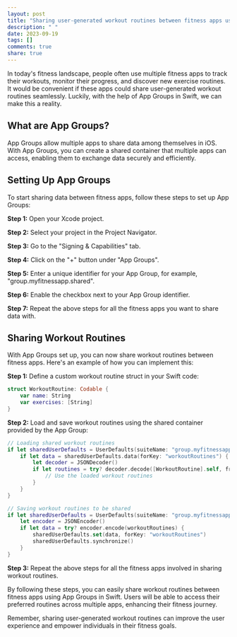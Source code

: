 ```yaml
---
layout: post
title: "Sharing user-generated workout routines between fitness apps using App Groups in Swift"
description: " "
date: 2023-09-19
tags: []
comments: true
share: true
---
```


In today's fitness landscape, people often use multiple fitness apps to track their workouts, monitor their progress, and discover new exercise routines. It would be convenient if these apps could share user-generated workout routines seamlessly. Luckily, with the help of App Groups in Swift, we can make this a reality.

## What are App Groups?

App Groups allow multiple apps to share data among themselves in iOS. With App Groups, you can create a shared container that multiple apps can access, enabling them to exchange data securely and efficiently.

## Setting Up App Groups

To start sharing data between fitness apps, follow these steps to set up App Groups:

**Step 1:** Open your Xcode project.

**Step 2:** Select your project in the Project Navigator.

**Step 3:** Go to the "Signing & Capabilities" tab.

**Step 4:** Click on the "+" button under "App Groups".

**Step 5:** Enter a unique identifier for your App Group, for example, "group.myfitnessapp.shared".

**Step 6:** Enable the checkbox next to your App Group identifier.

**Step 7:** Repeat the above steps for all the fitness apps you want to share data with.

## Sharing Workout Routines

With App Groups set up, you can now share workout routines between fitness apps. Here's an example of how you can implement this:

**Step 1:** Define a custom workout routine struct in your Swift code:

```swift
struct WorkoutRoutine: Codable {
    var name: String
    var exercises: [String]
}
```

**Step 2:** Load and save workout routines using the shared container provided by the App Group:

```swift
// Loading shared workout routines
if let sharedUserDefaults = UserDefaults(suiteName: "group.myfitnessapp.shared") {
    if let data = sharedUserDefaults.data(forKey: "workoutRoutines") {
        let decoder = JSONDecoder()
        if let routines = try? decoder.decode([WorkoutRoutine].self, from: data) {
            // Use the loaded workout routines
        }
    }
}

// Saving workout routines to be shared
if let sharedUserDefaults = UserDefaults(suiteName: "group.myfitnessapp.shared") {
    let encoder = JSONEncoder()
    if let data = try? encoder.encode(workoutRoutines) {
        sharedUserDefaults.set(data, forKey: "workoutRoutines")
        sharedUserDefaults.synchronize()
    }
}
```

**Step 3:** Repeat the above steps for all the fitness apps involved in sharing workout routines.

By following these steps, you can easily share workout routines between fitness apps using App Groups in Swift. Users will be able to access their preferred routines across multiple apps, enhancing their fitness journey.

Remember, sharing user-generated workout routines can improve the user experience and empower individuals in their fitness goals.